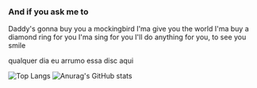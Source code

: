 ### And if you ask me to
Daddy's gonna buy you a mockingbird
I'ma give you the world
I'ma buy a diamond ring for you
I'ma sing for you
I'll do anything for you, to see you smile

qualquer dia eu arrumo essa disc aqui 



![Top Langs](https://github-readme-stats.vercel.app/api/top-langs/?username=CaioXGomes&theme=synthwave&langs_count=10&custom_title=Linguagensㅤmaisㅤutilizadas)
![Anurag's GitHub stats](https://github-readme-stats.vercel.app/api?username=caioxgomes&show_icons=true&theme=synthwave&custom_title=StatusㅤdeㅤCaioXGomes)
